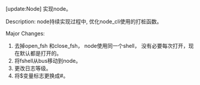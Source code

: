 [update:Node] 实现node。

Description:
node持续实现过程中, 优化node_cli使用的打桩函数。

Major Changes:
1. 去掉open_fsh 和close_fsh， node使用同一个shell，
   没有必要每次打开，现在默认都是打开的。
2. 将fshell从bus移动到node。
3. 更改日志等级。
4. 将$变量标志更换成#。